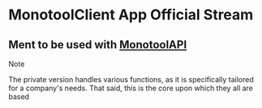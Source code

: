 # MonotoolClient App Official Stream

## Ment to be used with [MonotoolAPI](https://github.com/hispanicdevian/MonotoolAPI/tree/main)

> [!NOTE]
> The private version handles various functions, as it is specifically tailored for a company's needs. That said, this is the core upon which they all are based

